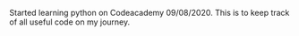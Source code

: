 Started learning python on Codeacademy 09/08/2020.
This is to keep track of all useful code on my journey.
